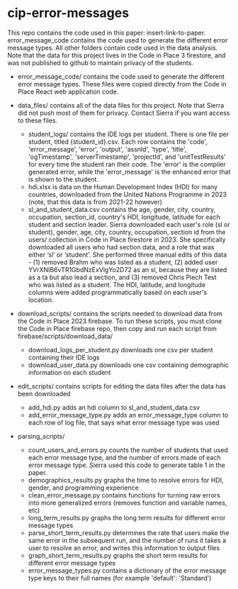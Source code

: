 # cip-error-messages
This repo contains the code used in this paper: insert-link-to-paper. error_message_code contains the code used to generate the different error message types. All other folders contain code used in the data analysis. Note that the data for this project lives in the Code in Place 3 firestore, and was not published to github to maintain privacy of the students.

+ error_message_code/ contains the code used to generate the different error message types. These files were copied directly from the Code in Place React web application code.

+ data_files/ contains all of the data files for this project. Note that Sierra did not push most of them for privacy. Contact Sierra if you want access to these files.
    + student_logs/ contains the IDE logs per student. There is one file per student, titled {student_id}.csv. Each row contains the 'code', 'error_message', 'error', 'output', 'assnId', 'type', 'title', 'ogTimestamp', 'serverTimestamp', 'projectId', and 'unitTestResults' for every time the student ran their code. The 'error' is the compiler generated error, while the 'error_message' is the enhanced error that is shown to the student.
    + hdi.xlsx is data on the Human Development Index (HDI) for many countries, downloaded from the United Nations Programme in 2023 (note, that this data is from 2021-22 however)
    + sl_and_student_data.csv contains the age, gender, city, country, occupation, section_id, country's HDI, longitude, latitude for each student and section leader. Sierra downloaded each user's role (sl or student), gender, age, city, country, occupation, section id from the users/ collection in Code in Place firestore in 2023. She specifically downloaded all users who had section data, and a role that was either ‘sl’ or ‘student’. She performed three manual edits of this data - (1) removed Brahm who was listed as a student, (2) added user YVrXNIB6vTR1GbdNzExVlgYo2D72 as an sl, because they are listed as a ta but also lead a section, and (3) removed Chris Piech Test who was listed as a student. The HDI, latitude, and longitude columns were added programmatically based on each user's location.

+ download_scripts/ contains the scripts needed to download data from the Code in Place 2023 firebase. To run these scripts, you must clone the Code in Place firebase repo, then copy and run each script from firebase/scripts/download_data/
    + download_logs_per_student.py downloads one csv per student containing their IDE logs
    + download_user_data.py downloads one csv containing demographic information on each student

+ edit_scripts/ contains scripts for editing the data files after the data has been downloaded
    + add_hdi.py adds an hdi column to sl_and_student_data.csv
    + add_error_message_type.py adds an error_message_type column to each row of log file, that says what error message type was used

+ parsing_scripts/
    + count_users_and_errors.py counts the number of students that used each error message type, and the number of errors made of each error message type. Sierra used this code to generate table 1 in the paper.
    + demographics_results.py graphs the time to resolve errors for HDI, gender, and programming experience
    + clean_error_message.py contains functions for turning raw errors into more generalized errors (removes function and variable names, etc)
    + long_term_results.py graphs the long term results for different error message types
    + parse_short_term_results.py determines the rate that users make the same error in the subsequent run, and the number of runs it takes a user to resolve an error, and writes this information to output files
    + graph_short_term_results.py graphs the short term results for different error message types
    + error_message_types.py contains a dictionary of the error message type keys to their full names (for example 'default': 'Standard')